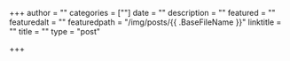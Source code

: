 +++
author = ""
categories = [""]
date = ""
description = ""
featured = ""
featuredalt = ""
featuredpath = "/img/posts/{{ .BaseFileName }}"
linktitle = ""
title = ""
type = "post"

+++
